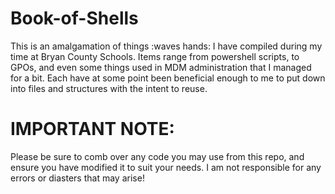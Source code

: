 # Book-of-Shells
This is an amalgamation of things :waves hands: I have compiled during my time at Bryan County Schools. Items range from powershell scripts, to GPOs, and even some things used in MDM administration that I managed for a bit. Each have at some point been beneficial enough to me to put down into files and structures with the intent to reuse.

# IMPORTANT NOTE:
Please be sure to comb over any code you may use from this repo, and ensure you have modified it to suit your needs. I am not responsible for any errors or diasters that may arise!